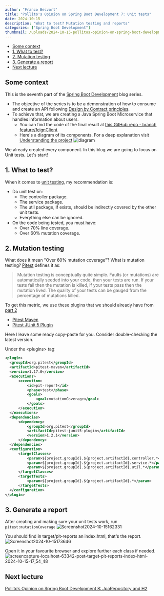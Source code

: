 ```yaml
---
author: "Franco Becvort"
title: "Pollito's Opinion on Spring Boot Development 7: Unit tests"
date: 2024-10-15
description: "What to test? Mutation testing and reports"
categories: ["Spring Boot Development"]
thumbnail: /uploads/2024-10-15-pollitos-opinion-on-spring-boot-development-7/GFvuurOXgAAiYC1.jpg
---
```


<!-- TOC -->
  * [Some context](#some-context)
  * [1. What to test?](#1-what-to-test)
  * [2. Mutation testing](#2-mutation-testing)
  * [3. Generate a report](#3-generate-a-report)
  * [Next lecture](#next-lecture)
<!-- TOC -->

## Some context

This is the seventh part of the [Spring Boot Development](/en/categories/spring-boot-development/) blog series.

- The objective of the series is to be a demonstration of how to consume and create an API following [Design by Contract principles](https://en.wikipedia.org/wiki/Design_by_contract).
- To achieve that, we are creating a Java Spring Boot Microservice that handles information about users.
  - You can find the code of the final result at [this GitHub repo - branch feature/feignClient](https://github.com/franBec/user_manager_backend/tree/feature/feignClient).
  - Here's a diagram of its components. For a deep explanation visit [Understanding the project](/en/blog/2024-10-02-pollitos-opinion-on-spring-boot-development-2/#1-understanding-the-project)
    ![diagram](/uploads/2024-10-02-pollitos-opinion-on-spring-boot-development-2/diagram.jpg)

We already created every component. In this blog we are going to focus on Unit tests. Let's start!

## 1. What to test?

When it comes to [unit testing](https://en.wikipedia.org/wiki/Unit_testing), my recommendation is:

- Do unit test on:
  - The controller package.
  - The service package.
  - The util package, if exists, should be indirectly covered by the other unit tests.
  - Everything else can be ignored.
- On the code being tested, you must have:
  - Over 70% line coverage.
  - Over 60% mutation coverage.

## 2. Mutation testing

What does it mean "Over 60% mutation coverage"? What is mutation testing? [Pitest](https://pitest.org/) defines it as:

> Mutation testing is conceptually quite simple. Faults (or mutations) are automatically seeded into your code, then your tests are run. If your tests fail then the mutation is killed, if your tests pass then the mutation lived. The quality of your tests can be gauged from the percentage of mutations killed.

To get this metric, we use these plugins that we should already have from [part 2](/en/blog/2024-10-02-pollitos-opinion-on-spring-boot-development-2)

- [Pitest Maven](https://mvnrepository.com/artifact/org.pitest/pitest-maven)
- [Pitest JUnit 5 Plugin](https://mvnrepository.com/artifact/org.pitest/pitest-junit5-plugin)

Here I leave some ready copy-paste for you. Consider double-checking the latest version.

Under the \<plugins\> tag:

```xml
<plugin>
  <groupId>org.pitest</groupId>
  <artifactId>pitest-maven</artifactId>
  <version>1.17.0</version>
  <executions>
      <execution>
          <id>pit-report</id>
          <phase>test</phase>
          <goals>
              <goal>mutationCoverage</goal>
          </goals>
      </execution>
  </executions>
  <dependencies>
      <dependency>
          <groupId>org.pitest</groupId>
          <artifactId>pitest-junit5-plugin</artifactId>
          <version>1.2.1</version>
      </dependency>
  </dependencies>
  <configuration>
      <targetClasses>
          <param>${project.groupId}.${project.artifactId}.controller.*</param>
          <param>${project.groupId}.${project.artifactId}.service.*</param>
          <param>${project.groupId}.${project.artifactId}.util.*</param>
      </targetClasses>
      <targetTests>
          <param>${project.groupId}.${project.artifactId}.*</param>
      </targetTests>
  </configuration>
</plugin>
```

## 3. Generate a report

After creating and making sure your unit tests work, run `pitest:mutationCoverage`
![Screenshot2024-10-15162331](/uploads/2024-10-15-pollitos-opinion-on-spring-boot-development-6/Screenshot2024-10-15162331.png)

You should find in target/pit-reports an index.html, that's the report.
![Screenshot2024-10-15173646](/uploads/2024-10-15-pollitos-opinion-on-spring-boot-development-7/Screenshot2024-10-15173646.png)

Open it in your favourite browser and explore further each class if needed.
![screencapture-localhost-63342-post-target-pit-reports-index-html-2024-10-15-17_54_48](/uploads/2024-10-15-pollitos-opinion-on-spring-boot-development-7/screencapture-localhost-63342-post-target-pit-reports-index-html-2024-10-15-17_54_48.png)

## Next lecture

[Pollito&rsquo;s Opinion on Spring Boot Development 8: JpaRepository and H2](/en/blog/2024-11-22-pollitos-opinion-on-spring-boot-development-8)

